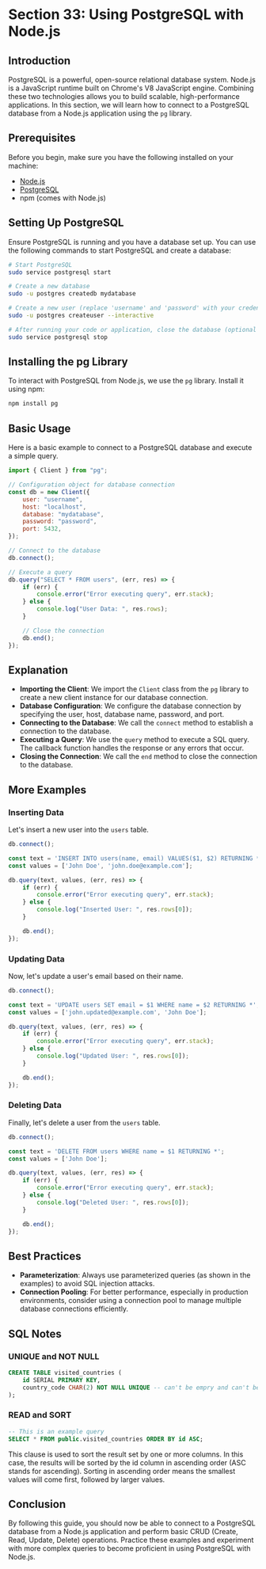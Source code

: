 # Section 33: Using PostgreSQL with Node.js

## Introduction

PostgreSQL is a powerful, open-source relational database system. Node.js is a JavaScript runtime built on Chrome's V8 JavaScript engine. Combining these two technologies allows you to build scalable, high-performance applications. In this section, we will learn how to connect to a PostgreSQL database from a Node.js application using the `pg` library.

## Prerequisites

Before you begin, make sure you have the following installed on your machine:
- [Node.js](https://nodejs.org/)
- [PostgreSQL](https://www.postgresql.org/)
- npm (comes with Node.js)

## Setting Up PostgreSQL

Ensure PostgreSQL is running and you have a database set up. You can use the following commands to start PostgreSQL and create a database:

```sh
# Start PostgreSQL
sudo service postgresql start

# Create a new database
sudo -u postgres createdb mydatabase

# Create a new user (replace 'username' and 'password' with your credentials)
sudo -u postgres createuser --interactive

# After running your code or application, close the database (optional and only if you want to stop the server)
sudo service postgresql stop
```

## Installing the pg Library

To interact with PostgreSQL from Node.js, we use the `pg` library. Install it using npm:

```sh
npm install pg
```

## Basic Usage

Here is a basic example to connect to a PostgreSQL database and execute a simple query.

```javascript
import { Client } from "pg";

// Configuration object for database connection
const db = new Client({
    user: "username",
    host: "localhost",
    database: "mydatabase",
    password: "password",
    port: 5432,
});

// Connect to the database
db.connect();

// Execute a query
db.query("SELECT * FROM users", (err, res) => {
    if (err) {
        console.error("Error executing query", err.stack);
    } else {
        console.log("User Data: ", res.rows);
    }

    // Close the connection
    db.end();
});
```

## Explanation

- **Importing the Client**: We import the `Client` class from the `pg` library to create a new client instance for our database connection.
- **Database Configuration**: We configure the database connection by specifying the user, host, database name, password, and port.
- **Connecting to the Database**: We call the `connect` method to establish a connection to the database.
- **Executing a Query**: We use the `query` method to execute a SQL query. The callback function handles the response or any errors that occur.
- **Closing the Connection**: We call the `end` method to close the connection to the database.

## More Examples

### Inserting Data

Let's insert a new user into the `users` table.

```javascript
db.connect();

const text = 'INSERT INTO users(name, email) VALUES($1, $2) RETURNING *';
const values = ['John Doe', 'john.doe@example.com'];

db.query(text, values, (err, res) => {
    if (err) {
        console.error("Error executing query", err.stack);
    } else {
        console.log("Inserted User: ", res.rows[0]);
    }

    db.end();
});
```

### Updating Data

Now, let's update a user's email based on their name.

```javascript
db.connect();

const text = 'UPDATE users SET email = $1 WHERE name = $2 RETURNING *';
const values = ['john.updated@example.com', 'John Doe'];

db.query(text, values, (err, res) => {
    if (err) {
        console.error("Error executing query", err.stack);
    } else {
        console.log("Updated User: ", res.rows[0]);
    }

    db.end();
});
```

### Deleting Data

Finally, let's delete a user from the `users` table.

```javascript
db.connect();

const text = 'DELETE FROM users WHERE name = $1 RETURNING *';
const values = ['John Doe'];

db.query(text, values, (err, res) => {
    if (err) {
        console.error("Error executing query", err.stack);
    } else {
        console.log("Deleted User: ", res.rows[0]);
    }

    db.end();
});
```

## Best Practices

- **Parameterization**: Always use parameterized queries (as shown in the examples) to avoid SQL injection attacks.
- **Connection Pooling**: For better performance, especially in production environments, consider using a connection pool to manage multiple database connections efficiently.

## SQL Notes

### UNIQUE and NOT NULL

```sql
CREATE TABLE visited_countries (
	id SERIAL PRIMARY KEY,
	country_code CHAR(2) NOT NULL UNIQUE -- can't be empry and can't be repeated
);
```

### READ and SORT

```sql
-- This is an example query
SELECT * FROM public.visited_countries ORDER BY id ASC;
```

This clause is used to sort the result set by one or more columns. In this case, the results will be sorted by the id column in ascending order (ASC stands for ascending). Sorting in ascending order means the smallest values will come first, followed by larger values.

## Conclusion

By following this guide, you should now be able to connect to a PostgreSQL database from a Node.js application and perform basic CRUD (Create, Read, Update, Delete) operations. Practice these examples and experiment with more complex queries to become proficient in using PostgreSQL with Node.js.